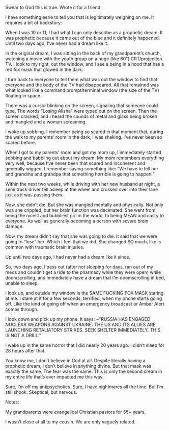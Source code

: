 Swear to God this is true. Wrote it for a friend:


I have something eerie to tell you that is legitimately weighing on me. It requires a bit of backstory:


When I was 10 or 11, I had what I can only describe as a prophetic dream. It was prophetic because it came out of the blue and it definitely happened. Until two days ago, I’ve never had a dream like it. 


In the original dream, I was sitting in the back of my grandparent’s church, watching a movie with the youth group on a huge (like 60”) CRT/projection TV. I look to my right, out the window, and I see a being in a hood that has a red fox mask that glowed in the dark.  


I turn back to everyone to tell them what was out the window to find that everyone and the body of the TV had disappeared. All that remained was what looked like a command prompt/terminal window (the size of the TV) floating in space. 


There was a cursor blinking on the screen, signaling that someone could type. The words “Losing Alisha” were typed out on the screen. Then the screen cracked, and I heard the sounds of metal and glass being broken and mangled and a woman screaming. 


I woke up sobbing. I remember being so scared in that moment that, during the walk to my parents’ room in the dark, I was shaking. I’ve never been so scared before. 


When I got to my parents’ room and got my mom up, I immediately started sobbing and babbling out about my dream. My mom remembers everything very well, because I’ve never been that scared and incoherent and generally wigged. I remember saying something like: “We have to tell her and grandma and grandpa that something horrible is going to happen!”


Within the next two weeks, while driving with her new husband at night, a semi truck driver fell asleep at the wheel and crossed over into their lane just as it was passing them.


Now, she didn’t die. But she was mangled mentally and physically. Not only was she crippled, but her brain function was decimated. She went from being the nicest and bubbliest girl in the world, to being MEAN and nasty to everyone. As well as generally becoming a person with severe brain damage. 


Now, my dream didn’t say that she was going to die. It said that we were going to “lose” her. Which I feel that we did. She changed SO much, like is common with traumatic brain injuries. 


Up until two days ago, I had never had a dream like it since.


So, two days ago, I pass out (after not sleeping for days, ran out of my meds and couldn’t get a ride to the pharmacy while they were open) while doomscrolling, and immediately have a dream that I’m doomscrolling in bed, unable to sleep. 


I look up, and outside my window is the SAME FUCKING FOX MASK staring at me. I stare at it for a few seconds, terrified, when my phone starts going off. Like the kind of going off when an emergency broadcast or Amber Alert comes through.


I look down and pick up my phone. It says: ~”RUSSIA HAS ENGAGED NUCLEAR WEAPONS AGAINST UKRAINE. THE US AND ITS ALLIES ARE LAUNCHING RETALIATORY STRIKES. SEEK SHELTER IMMEDIATELY. THIS IS NOT A DRILL.”


I wake up in the same horror that I did nearly 20 years ago. I didn’t sleep for 28 hours after that. 


You know me, I don’t believe in God at all. Despite literally having a prophetic dream, I don’t believe in anything divine. But that mask was exactly the same. The fear was the same. This is only the second dream in my entire life that’s ever impacted me this way. 


Sure, I’m off my antipsychotics. Sure, I have nightmares all the time. But I’m still shook. Skeptical, but nervous.


Notes: 

My grandparents were evangelical Christian pastors for 55+ years.

I wasn’t close at all to my cousin. We are only vaguely related.